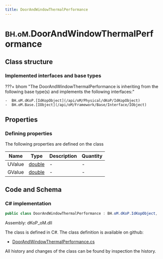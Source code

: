 ```yaml
---
title: DoorAndWindowThermalPerformance
---
```


# <small>BH.oM.</small>**DoorAndWindowThermalPerformance**



## Class structure

### Implemented interfaces and base types

???+ bhom "The DoorAndWindowThermalPerformance is inheriting from the following base type(s) and implements the following interfaces:"

    -  BH.oM.dKoP.[IdKopObject](/api/oM/Physical/dKoP/IdKopObject)
    -  BH.oM.Base.[IObject](/api/oM/Framework/Base/Interface/IObject)


## Properties



### Defining properties

The following properties are defined on the class

| Name             | Type             | Description      | Quantity         |
|------------------|------------------|------------------|------------------|
| UValue | [double](https://learn.microsoft.com/en-us/dotnet/api/System.Double?view=netstandard-2.0) | - | - |
| GValue | [double](https://learn.microsoft.com/en-us/dotnet/api/System.Double?view=netstandard-2.0) | - | - |


## Code and Schema

### C# implementation

``` C# title="C#"
public class DoorAndWindowThermalPerformance : BH.oM.dKoP.IdKopObject, BH.oM.Base.IObject
```

Assembly: dKoP_oM.dll

The class is defined in C#. The class definition is available on github:

- [DoorAndWindowThermalPerformance.cs](https://github.com/BHoM/dKoP_Toolkit/blob/develop/dKoP_oM/Geometry\Openings\DoorAndWindowThermalPerformance.cs)

All history and changes of the class can be found by inspection the history.

